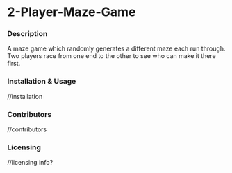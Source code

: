 # 2-Player-Maze-Game
<h3>Description</h3>

A maze game which randomly generates a different maze each run through. Two players race from one end to the other to see who can make it there first.

<h3>Installation & Usage</h3>

//installation

<h3>Contributors</h3>

//contributors

<h3>Licensing</h3>

//licensing info?
